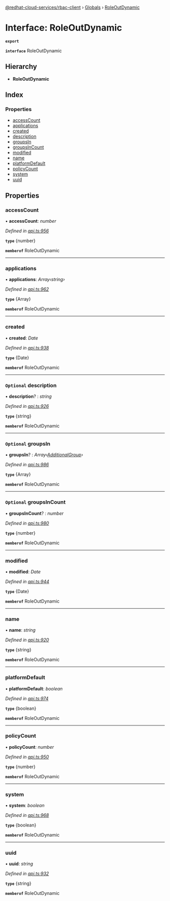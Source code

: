 [@redhat-cloud-services/rbac-client](../README.md) › [Globals](../globals.md) › [RoleOutDynamic](roleoutdynamic.md)

# Interface: RoleOutDynamic

**`export`** 

**`interface`** RoleOutDynamic

## Hierarchy

* **RoleOutDynamic**

## Index

### Properties

* [accessCount](roleoutdynamic.md#accesscount)
* [applications](roleoutdynamic.md#applications)
* [created](roleoutdynamic.md#created)
* [description](roleoutdynamic.md#optional-description)
* [groupsIn](roleoutdynamic.md#optional-groupsin)
* [groupsInCount](roleoutdynamic.md#optional-groupsincount)
* [modified](roleoutdynamic.md#modified)
* [name](roleoutdynamic.md#name)
* [platformDefault](roleoutdynamic.md#platformdefault)
* [policyCount](roleoutdynamic.md#policycount)
* [system](roleoutdynamic.md#system)
* [uuid](roleoutdynamic.md#uuid)

## Properties

###  accessCount

• **accessCount**: *number*

*Defined in [api.ts:956](https://github.com/RedHatInsights/javascript-clients/blob/master/packages/rbac/api.ts#L956)*

**`type`** {number}

**`memberof`** RoleOutDynamic

___

###  applications

• **applications**: *Array‹string›*

*Defined in [api.ts:962](https://github.com/RedHatInsights/javascript-clients/blob/master/packages/rbac/api.ts#L962)*

**`type`** {Array<string>}

**`memberof`** RoleOutDynamic

___

###  created

• **created**: *Date*

*Defined in [api.ts:938](https://github.com/RedHatInsights/javascript-clients/blob/master/packages/rbac/api.ts#L938)*

**`type`** {Date}

**`memberof`** RoleOutDynamic

___

### `Optional` description

• **description**? : *string*

*Defined in [api.ts:926](https://github.com/RedHatInsights/javascript-clients/blob/master/packages/rbac/api.ts#L926)*

**`type`** {string}

**`memberof`** RoleOutDynamic

___

### `Optional` groupsIn

• **groupsIn**? : *Array‹[AdditionalGroup](additionalgroup.md)›*

*Defined in [api.ts:986](https://github.com/RedHatInsights/javascript-clients/blob/master/packages/rbac/api.ts#L986)*

**`type`** {Array<AdditionalGroup>}

**`memberof`** RoleOutDynamic

___

### `Optional` groupsInCount

• **groupsInCount**? : *number*

*Defined in [api.ts:980](https://github.com/RedHatInsights/javascript-clients/blob/master/packages/rbac/api.ts#L980)*

**`type`** {number}

**`memberof`** RoleOutDynamic

___

###  modified

• **modified**: *Date*

*Defined in [api.ts:944](https://github.com/RedHatInsights/javascript-clients/blob/master/packages/rbac/api.ts#L944)*

**`type`** {Date}

**`memberof`** RoleOutDynamic

___

###  name

• **name**: *string*

*Defined in [api.ts:920](https://github.com/RedHatInsights/javascript-clients/blob/master/packages/rbac/api.ts#L920)*

**`type`** {string}

**`memberof`** RoleOutDynamic

___

###  platformDefault

• **platformDefault**: *boolean*

*Defined in [api.ts:974](https://github.com/RedHatInsights/javascript-clients/blob/master/packages/rbac/api.ts#L974)*

**`type`** {boolean}

**`memberof`** RoleOutDynamic

___

###  policyCount

• **policyCount**: *number*

*Defined in [api.ts:950](https://github.com/RedHatInsights/javascript-clients/blob/master/packages/rbac/api.ts#L950)*

**`type`** {number}

**`memberof`** RoleOutDynamic

___

###  system

• **system**: *boolean*

*Defined in [api.ts:968](https://github.com/RedHatInsights/javascript-clients/blob/master/packages/rbac/api.ts#L968)*

**`type`** {boolean}

**`memberof`** RoleOutDynamic

___

###  uuid

• **uuid**: *string*

*Defined in [api.ts:932](https://github.com/RedHatInsights/javascript-clients/blob/master/packages/rbac/api.ts#L932)*

**`type`** {string}

**`memberof`** RoleOutDynamic
